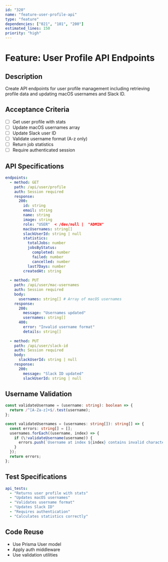 ```yaml
---
id: "320"
name: "feature-user-profile-api"
type: "feature"
dependencies: ["021", "101", "200"]
estimated_lines: 150
priority: "high"
---
```


# Feature: User Profile API Endpoints

## Description
Create API endpoints for user profile management including retrieving profile data and updating macOS usernames and Slack ID.

## Acceptance Criteria
- [ ] Get user profile with stats
- [ ] Update macOS usernames array
- [ ] Update Slack user ID
- [ ] Validate username format (A-z only)
- [ ] Return job statistics
- [ ] Require authenticated session

## API Specifications
```yaml
endpoints:
  - method: GET
    path: /api/user/profile
    auth: Session required
    response:
      200:
        id: string
        email: string
        name: string
        image: string
        role: "USER"  < /dev/null |  "ADMIN"
        macUsernames: string[]
        slackUserId: string | null
        statistics:
          totalJobs: number
          jobsByStatus:
            completed: number
            failed: number
            cancelled: number
          last7Days: number
        createdAt: string
  
  - method: PUT
    path: /api/user/mac-usernames
    auth: Session required
    body:
      usernames: string[] # Array of macOS usernames
    response:
      200:
        message: "Usernames updated"
        usernames: string[]
      400:
        error: "Invalid username format"
        details: string[]
  
  - method: PUT
    path: /api/user/slack-id
    auth: Session required
    body:
      slackUserId: string | null
    response:
      200:
        message: "Slack ID updated"
        slackUserId: string | null
```

## Username Validation
```typescript
const validateUsername = (username: string): boolean => {
  return /^[A-Za-z]+$/.test(username);
};

const validateUsernames = (usernames: string[]): string[] => {
  const errors: string[] = [];
  usernames.forEach((username, index) => {
    if (\!validateUsername(username)) {
      errors.push(`Username at index ${index} contains invalid characters`);
    }
  });
  return errors;
};
```

## Test Specifications
```yaml
api_tests:
  - "Returns user profile with stats"
  - "Updates macOS usernames"
  - "Validates username format"
  - "Updates Slack ID"
  - "Requires authentication"
  - "Calculates statistics correctly"
```

## Code Reuse
- Use Prisma User model
- Apply auth middleware
- Use validation utilities
